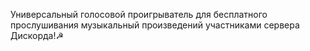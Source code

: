 Универсальный голосовой проигрыватель для бесплатного прослушивания музыкальный произведений участниками сервера Дискорда!☭
